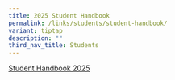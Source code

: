 ```yaml
---
title: 2025 Student Handbook
permalink: /links/students/student-handbook/
variant: tiptap
description: ""
third_nav_title: Students
---
```

<p><a href="https://online.flippingbook.com/view/116838550/" rel="noopener noreferrer nofollow" target="_blank">Student Handbook 2025</a>
</p>